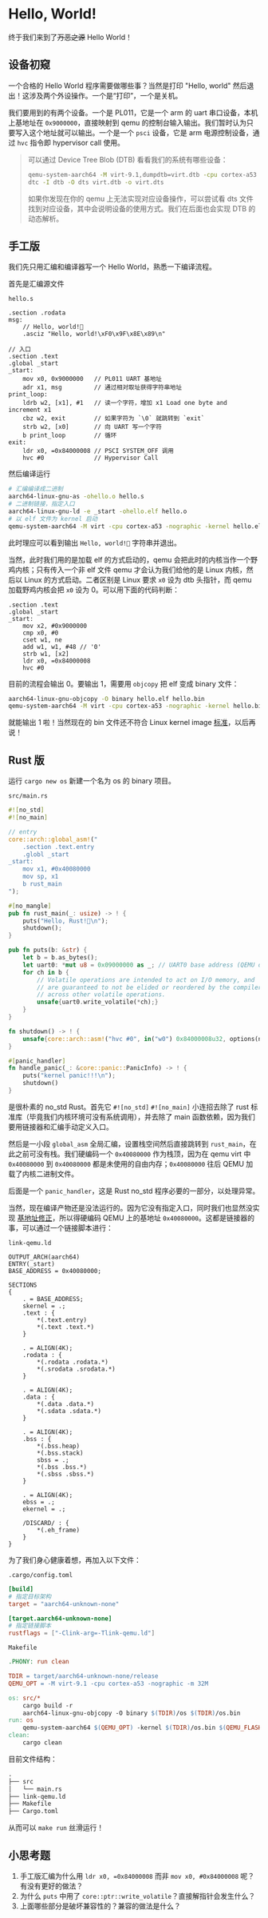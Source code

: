 # Hello, World!

终于我们来到了~~万恶之源~~ Hello World！

## 设备初窥

一个合格的 Hello World 程序需要做哪些事？当然是打印 "Hello, world" 然后退出！这涉及两个外设操作。一个是“打印”，一个是关机。

我们要用到的有两个设备。一个是 PL011，它是一个 arm 的 uart 串口设备，本机上基地址在 `0x9000000`，直接映射到 qemu 的控制台输入输出。我们暂时认为只要写入这个地址就可以输出。一个是一个 `psci` 设备，它是 arm 电源控制设备，通过 `hvc` 指令即 hypervisor call 使用。

> 可以通过 Device Tree Blob (DTB) 看看我们的系统有哪些设备：
> 
> ```bash
> qemu-system-aarch64 -M virt-9.1,dumpdtb=virt.dtb -cpu cortex-a53 -nographic
> dtc -I dtb -O dts virt.dtb -o virt.dts
> ```
> 
> 如果你发现在你的 qemu 上无法实现对应设备操作，可以尝试看 dts 文件找到对应设备，其中会说明设备的使用方式。我们在后面也会实现 DTB 的动态解析。

## 手工版

我们先只用汇编和编译器写一个 Hello World，熟悉一下编译流程。

首先是汇编源文件

`hello.s`
```arm
.section .rodata
msg:
    // Hello, world!🎉
    .asciz "Hello, world!\xF0\x9F\x8E\x89\n"

// 入口
.section .text
.global _start
_start:
    mov x0, 0x9000000   // PL011 UART 基地址
    adr x1, msg         // 通过相对取址获得字符串地址
print_loop:
    ldrb w2, [x1], #1   // 读一个字符，增加 x1 Load one byte and increment x1
    cbz w2, exit        // 如果字符为 `\0` 就跳转到 `exit`
    strb w2, [x0]       // 向 UART 写一个字符
    b print_loop        // 循环
exit:
    ldr x0, =0x84000008 // PSCI SYSTEM_OFF 调用
    hvc #0              // Hypervisor Call
```

然后编译运行

```bash
# 汇编编译成二进制
aarch64-linux-gnu-as -ohello.o hello.s
# 二进制链接，指定入口
aarch64-linux-gnu-ld -e _start -ohello.elf hello.o
# 以 elf 文件为 kernel 启动
qemu-system-aarch64 -M virt -cpu cortex-a53 -nographic -kernel hello.elf
```

此时理应可以看到输出 `Hello, world!🎉` 字符串并退出。

当然，此时我们用的是加载 elf 的方式启动的，qemu 会把此时的内核当作一个野鸡内核；只有传入一个非 elf 文件 qemu 才会认为我们给他的是 Linux 内核，然后以 Linux 的方式启动。二者区别是 Linux 要求 `x0` 设为 dtb 头指针，而 qemu 加载野鸡内核会把 `x0` 设为 0。可以用下面的代码判断：

```arm
.section .text
.global _start
_start:
    mov x2, #0x9000000
    cmp x0, #0
    cset w1, ne
    add w1, w1, #48 // '0'
    strb w1, [x2]
    ldr x0, =0x84000008
    hvc #0
```

目前的流程会输出 0。要输出 1，需要用 `objcopy` 把 elf 变成 binary 文件：

```bash
aarch64-linux-gnu-objcopy -O binary hello.elf hello.bin
qemu-system-aarch64 -M virt -cpu cortex-a53 -nographic -kernel hello.bin
```

就能输出 1 啦！当然现在的 bin 文件还不符合 Linux kernel image [标准](https://docs.kernel.org/arch/arm64/booting.html)，以后再说！

## Rust 版

运行 `cargo new os` 新建一个名为 os 的 binary 项目。

`src/main.rs`
```rust
#![no_std]
#![no_main]

// entry
core::arch::global_asm!("
    .section .text.entry
    .globl _start
_start:
    mov x1, #0x40080000
    mov sp, x1
    b rust_main
");

#[no_mangle]
pub fn rust_main(_: usize) -> ! {
    puts("Hello, Rust!🎉\n");
    shutdown();
}

pub fn puts(b: &str) {
    let b = b.as_bytes();
    let uart0: *mut u8 = 0x09000000 as _; // UART0 base address (QEMU default for PL011 UART)
    for ch in b {
        // Volatile operations are intended to act on I/O memory, and 
        // are guaranteed to not be elided or reordered by the compiler
        // across other volatile operations.
        unsafe{uart0.write_volatile(*ch);}
    }
}

fn shutdown() -> ! {
    unsafe{core::arch::asm!("hvc #0", in("w0") 0x84000008u32, options(noreturn))};
}

#[panic_handler]
fn handle_panic(_: &core::panic::PanicInfo) -> ! {
    puts("kernel panic!!!\n");
    shutdown()
}
```

是很朴素的 no_std Rust。首先它 `#![no_std]` `#![no_main]` 小连招去除了 rust 标准库（毕竟我们内核环境可没有系统调用），并去除了 main 函数依赖，因为我们要用链接器和汇编手动定义入口。

然后是一小段 `global_asm` 全局汇编，设置栈空间然后直接跳转到 `rust_main`，在此之前可没有栈。我们硬编码一个 `0x40080000` 作为栈顶，因为在 qemu virt 中 `0x40080000` 到 `0x40080000` 都是未使用的自由内存；`0x40080000` 往后 QEMU 加载了内核二进制文件。

后面是一个 `panic_handler`，这是 Rust no_std 程序必要的一部分，以处理异常。

当然，现在编译产物还是没法运行的。因为它没有指定入口，同时我们也显然没实现 [基地址修正](https://xinqiu.gitbooks.io/linux-insides-cn/content/Initialization/linux-initialization-1.html#修正页表基地址)，所以得硬编码 QEMU 上的基地址 `0x40080000`。这都是链接器的事，可以通过一个链接脚本进行：

`link-qemu.ld`
```ld
OUTPUT_ARCH(aarch64)
ENTRY(_start)
BASE_ADDRESS = 0x40080000;

SECTIONS
{
    . = BASE_ADDRESS;
    skernel = .;
    .text : {
        *(.text.entry)
        *(.text .text.*)
    }

    . = ALIGN(4K);
    .rodata : {
        *(.rodata .rodata.*)
        *(.srodata .srodata.*)
    }

    . = ALIGN(4K);
    .data : {
        *(.data .data.*)
        *(.sdata .sdata.*)
    }

    . = ALIGN(4K);
    .bss : {
        *(.bss.heap)
        *(.bss.stack)
        sbss = .;
        *(.bss .bss.*)
        *(.sbss .sbss.*)
    }

    . = ALIGN(4K);
    ebss = .;
    ekernel = .;

    /DISCARD/ : {
        *(.eh_frame)
    }
}
```

为了我们身心健康着想，再加入以下文件：

`.cargo/config.toml`
```toml
[build]
# 指定目标架构
target = "aarch64-unknown-none"

[target.aarch64-unknown-none]
# 指定链接脚本
rustflags = ["-Clink-arg=-Tlink-qemu.ld"]
```

`Makefile`
```Makefile
.PHONY: run clean

TDIR = target/aarch64-unknown-none/release
QEMU_OPT = -M virt-9.1 -cpu cortex-a53 -nographic -m 32M

os: src/*
	cargo build -r
	aarch64-linux-gnu-objcopy -O binary $(TDIR)/os $(TDIR)/os.bin
run: os
	qemu-system-aarch64 $(QEMU_OPT) -kernel $(TDIR)/os.bin $(QEMU_FLASH)
clean:
	cargo clean
```

目前文件结构：

```txt
.
├── src
│   └── main.rs
├── link-qemu.ld
├── Makefile
├── Cargo.toml
```

从而可以 `make run` 丝滑运行！

## 小思考题

1. 手工版汇编为什么用 `ldr x0, =0x84000008` 而非 `mov x0, #0x84000008` 呢？有没有更好的做法？
2. 为什么 `puts` 中用了 `core::ptr::write_volatile`？直接解指针会发生什么？
3. 上面哪些部分是破坏兼容性的？兼容的做法是什么？
